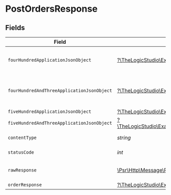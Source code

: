 # PostOrdersResponse


## Fields

| Field                                                                                                                                                          | Type                                                                                                                                                           | Required                                                                                                                                                       | Description                                                                                                                                                    |
| -------------------------------------------------------------------------------------------------------------------------------------------------------------- | -------------------------------------------------------------------------------------------------------------------------------------------------------------- | -------------------------------------------------------------------------------------------------------------------------------------------------------------- | -------------------------------------------------------------------------------------------------------------------------------------------------------------- |
| `fourHundredApplicationJsonObject`                                                                                                                             | [?\TheLogicStudio\ExactPayments\Models\Operations\PostOrdersResponseBody](../../Models/Operations/PostOrdersResponseBody.md)                                   | :heavy_minus_sign:                                                                                                                                             | **Bad Request**\<br/>When there are errors in the payload<br/>                                                                                                 |
| `fourHundredAndThreeApplicationJsonObject`                                                                                                                     | [?\TheLogicStudio\ExactPayments\Models\Operations\PostOrdersOrdersResponseBody](../../Models/Operations/PostOrdersOrdersResponseBody.md)                       | :heavy_minus_sign:                                                                                                                                             | **Access Denied**\<br/>Credentials supplied do not grant access to the requested resource.<br/>                                                                |
| `fiveHundredApplicationJsonObject`                                                                                                                             | [?\TheLogicStudio\ExactPayments\Models\Operations\PostOrdersOrdersResponseResponseBody](../../Models/Operations/PostOrdersOrdersResponseResponseBody.md)       | :heavy_minus_sign:                                                                                                                                             | **Internal Server Error**<br/>                                                                                                                                 |
| `fiveHundredAndThreeApplicationJsonObject`                                                                                                                     | [?\TheLogicStudio\ExactPayments\Models\Operations\PostOrdersOrdersResponse503ResponseBody](../../Models/Operations/PostOrdersOrdersResponse503ResponseBody.md) | :heavy_minus_sign:                                                                                                                                             | **Service Unavailable**<br/>                                                                                                                                   |
| `contentType`                                                                                                                                                  | *string*                                                                                                                                                       | :heavy_check_mark:                                                                                                                                             | HTTP response content type for this operation                                                                                                                  |
| `statusCode`                                                                                                                                                   | *int*                                                                                                                                                          | :heavy_check_mark:                                                                                                                                             | HTTP response status code for this operation                                                                                                                   |
| `rawResponse`                                                                                                                                                  | [\Psr\Http\Message\ResponseInterface](https://www.php-fig.org/psr/psr-7/#33-psrhttpmessageresponseinterface)                                                   | :heavy_check_mark:                                                                                                                                             | Raw HTTP response; suitable for custom response parsing                                                                                                        |
| `orderResponse`                                                                                                                                                | [?\TheLogicStudio\ExactPayments\Models\Shared\OrderResponse](../../Models/Shared/OrderResponse.md)                                                             | :heavy_minus_sign:                                                                                                                                             | Order created.                                                                                                                                                 |